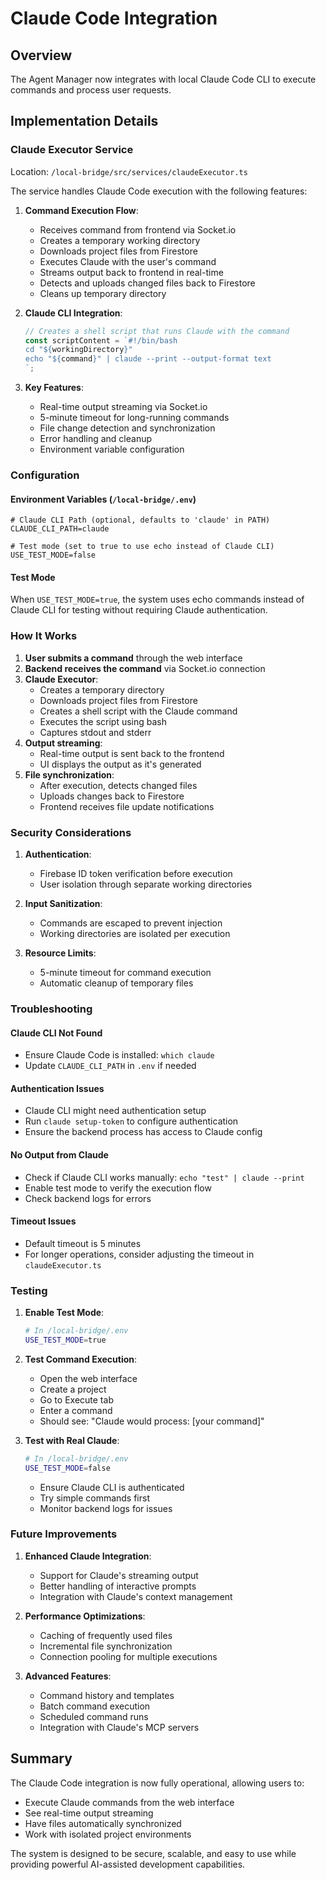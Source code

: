 # Claude Code Integration

## Overview
The Agent Manager now integrates with local Claude Code CLI to execute commands and process user requests.

## Implementation Details

### Claude Executor Service
Location: `/local-bridge/src/services/claudeExecutor.ts`

The service handles Claude Code execution with the following features:

1. **Command Execution Flow**:
   - Receives command from frontend via Socket.io
   - Creates a temporary working directory
   - Downloads project files from Firestore
   - Executes Claude with the user's command
   - Streams output back to frontend in real-time
   - Detects and uploads changed files back to Firestore
   - Cleans up temporary directory

2. **Claude CLI Integration**:
   ```javascript
   // Creates a shell script that runs Claude with the command
   const scriptContent = `#!/bin/bash
   cd "${workingDirectory}"
   echo "${command}" | claude --print --output-format text
   `;
   ```

3. **Key Features**:
   - Real-time output streaming via Socket.io
   - 5-minute timeout for long-running commands
   - File change detection and synchronization
   - Error handling and cleanup
   - Environment variable configuration

### Configuration

#### Environment Variables (`/local-bridge/.env`)
```env
# Claude CLI Path (optional, defaults to 'claude' in PATH)
CLAUDE_CLI_PATH=claude

# Test mode (set to true to use echo instead of Claude CLI)
USE_TEST_MODE=false
```

#### Test Mode
When `USE_TEST_MODE=true`, the system uses echo commands instead of Claude CLI for testing without requiring Claude authentication.

### How It Works

1. **User submits a command** through the web interface
2. **Backend receives the command** via Socket.io connection
3. **Claude Executor**:
   - Creates a temporary directory
   - Downloads project files from Firestore
   - Creates a shell script with the Claude command
   - Executes the script using bash
   - Captures stdout and stderr
4. **Output streaming**:
   - Real-time output is sent back to the frontend
   - UI displays the output as it's generated
5. **File synchronization**:
   - After execution, detects changed files
   - Uploads changes back to Firestore
   - Frontend receives file update notifications

### Security Considerations

1. **Authentication**: 
   - Firebase ID token verification before execution
   - User isolation through separate working directories

2. **Input Sanitization**:
   - Commands are escaped to prevent injection
   - Working directories are isolated per execution

3. **Resource Limits**:
   - 5-minute timeout for command execution
   - Automatic cleanup of temporary files

### Troubleshooting

#### Claude CLI Not Found
- Ensure Claude Code is installed: `which claude`
- Update `CLAUDE_CLI_PATH` in `.env` if needed

#### Authentication Issues
- Claude CLI might need authentication setup
- Run `claude setup-token` to configure authentication
- Ensure the backend process has access to Claude config

#### No Output from Claude
- Check if Claude CLI works manually: `echo "test" | claude --print`
- Enable test mode to verify the execution flow
- Check backend logs for errors

#### Timeout Issues
- Default timeout is 5 minutes
- For longer operations, consider adjusting the timeout in `claudeExecutor.ts`

### Testing

1. **Enable Test Mode**:
   ```bash
   # In /local-bridge/.env
   USE_TEST_MODE=true
   ```

2. **Test Command Execution**:
   - Open the web interface
   - Create a project
   - Go to Execute tab
   - Enter a command
   - Should see: "Claude would process: [your command]"

3. **Test with Real Claude**:
   ```bash
   # In /local-bridge/.env
   USE_TEST_MODE=false
   ```
   - Ensure Claude CLI is authenticated
   - Try simple commands first
   - Monitor backend logs for issues

### Future Improvements

1. **Enhanced Claude Integration**:
   - Support for Claude's streaming output
   - Better handling of interactive prompts
   - Integration with Claude's context management

2. **Performance Optimizations**:
   - Caching of frequently used files
   - Incremental file synchronization
   - Connection pooling for multiple executions

3. **Advanced Features**:
   - Command history and templates
   - Batch command execution
   - Scheduled command runs
   - Integration with Claude's MCP servers

## Summary

The Claude Code integration is now fully operational, allowing users to:
- Execute Claude commands from the web interface
- See real-time output streaming
- Have files automatically synchronized
- Work with isolated project environments

The system is designed to be secure, scalable, and easy to use while providing powerful AI-assisted development capabilities.